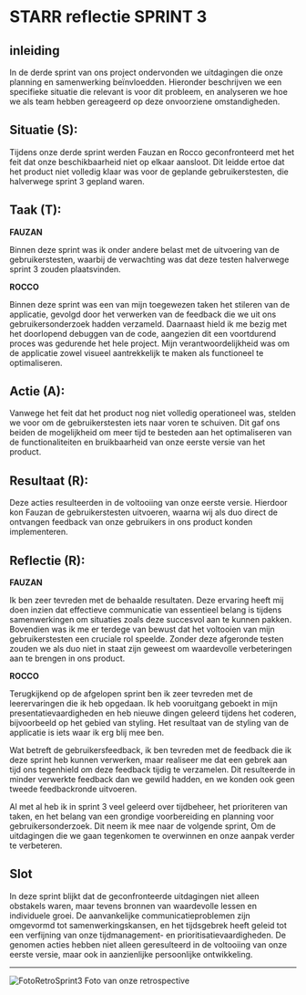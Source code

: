 # STARR reflectie SPRINT 3

## inleiding
In de derde sprint van ons project ondervonden we uitdagingen die onze planning en samenwerking beïnvloedden. Hieronder beschrijven we een specifieke situatie die relevant is voor dit probleem, en analyseren we hoe we als team hebben gereageerd op deze onvoorziene omstandigheden.

## Situatie (S):
Tijdens onze derde sprint werden Fauzan en Rocco geconfronteerd met het feit dat onze beschikbaarheid niet op elkaar aansloot. Dit leidde ertoe dat het product niet volledig klaar was voor de geplande gebruikerstesten, die halverwege sprint 3 gepland waren.

## Taak (T):
**FAUZAN**

Binnen deze sprint was ik onder andere belast met de uitvoering van de gebruikerstesten, waarbij de verwachting was dat deze testen halverwege sprint 3 zouden plaatsvinden.

**ROCCO**

Binnen deze sprint was een van mijn toegewezen taken het stileren van de applicatie, gevolgd door het verwerken van de feedback die we uit ons gebruikersonderzoek hadden verzameld. Daarnaast hield ik me bezig met het doorlopend debuggen van de code, aangezien dit een voortdurend proces was gedurende het hele project. Mijn verantwoordelijkheid was om de applicatie zowel visueel aantrekkelijk te maken als functioneel te optimaliseren.

## Actie (A):

Vanwege het feit dat het product nog niet volledig operationeel was, stelden we voor om de gebruikerstesten iets naar voren te schuiven. Dit gaf ons beiden de mogelijkheid om meer tijd te besteden aan het optimaliseren van de functionaliteiten en bruikbaarheid van onze eerste versie van het product.

## Resultaat (R):
Deze acties resulteerden in de voltooiing van onze eerste versie. Hierdoor kon Fauzan de gebruikerstesten uitvoeren, waarna wij als duo direct de ontvangen feedback van onze gebruikers in ons product konden implementeren.

## Reflectie (R):
**FAUZAN**

Ik ben zeer tevreden met de behaalde resultaten. Deze ervaring heeft mij doen inzien dat effectieve communicatie van essentieel belang is tijdens samenwerkingen om situaties zoals deze succesvol aan te kunnen pakken. Bovendien was ik me er terdege van bewust dat het voltooien van mijn gebruikerstesten een cruciale rol speelde. Zonder deze afgeronde testen zouden we als duo niet in staat zijn geweest om waardevolle verbeteringen aan te brengen in ons product.

**ROCCO**

Terugkijkend op de afgelopen sprint ben ik zeer tevreden met de leerervaringen die ik heb opgedaan. Ik heb vooruitgang geboekt in mijn presentatievaardigheden en heb nieuwe dingen geleerd tijdens het coderen, bijvoorbeeld op het gebied van styling. Het resultaat van de styling van de applicatie is iets waar ik erg blij mee ben.

Wat betreft de gebruikersfeedback, ik ben tevreden met de feedback die ik deze sprint heb kunnen verwerken, maar realiseer me dat een gebrek aan tijd ons tegenhield om deze feedback tijdig te verzamelen. Dit resulteerde in minder verwerkte feedback dan we gewild hadden, en we konden ook geen tweede feedbackronde uitvoeren.

Al met al heb ik in sprint 3 veel geleerd over tijdbeheer, het prioriteren van taken, en het belang van een grondige voorbereiding en planning voor gebruikersonderzoek. Dit neem ik mee naar de volgende sprint, Om de uitdagingen die we gaan tegenkomen te overwinnen en onze aanpak verder te verbeteren.

## Slot
In deze sprint blijkt dat de geconfronteerde uitdagingen niet alleen obstakels waren, maar tevens bronnen van waardevolle lessen en individuele groei. De aanvankelijke communicatieproblemen zijn omgevormd tot samenwerkingskansen, en het tijdsgebrek heeft geleid tot een verfijning van onze tijdmanagement- en prioritisatievaardigheden. De genomen acties hebben niet alleen geresulteerd in de voltooiing van onze eerste versie, maar ook in aanzienlijke persoonlijke ontwikkeling.

---
![FotoRetroSprint3](retro3-bewijs.png)
Foto van onze retrospective